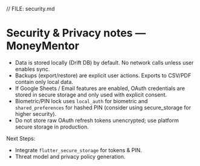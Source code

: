 // FILE: security.md
# Security & Privacy notes — MoneyMentor

- Data is stored locally (Drift DB) by default. No network calls unless user enables sync.
- Backups (export/restore) are explicit user actions. Exports to CSV/PDF contain only local data.
- If Google Sheets / Email features are enabled, OAuth credentials are stored in secure storage and only used with explicit consent.
- Biometric/PIN lock uses `local_auth` for biometric and `shared_preferences` for hashed PIN (consider using secure_storage for higher security).
- Do not store raw OAuth refresh tokens unencrypted; use platform secure storage in production.

Next Steps:
- Integrate `flutter_secure_storage` for tokens & PIN.
- Threat model and privacy policy generation.

